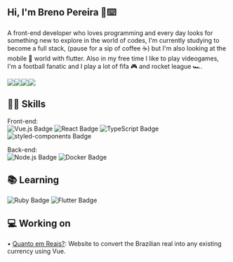 ## Hi, I'm Breno Pereira 👤⌨️

A front-end developer who loves programming and every day looks for something new to explore in the world of codes, I'm currently studying to become a full stack, (pause for a sip of coffee ☕) but I'm also looking at the mobile 📱 world with flutter. Also in my free time I like to play videogames, I'm a football fanatic and I play a lot of fifa 🎮 and rocket league 🏎️.

<div style="display:flex"> 
  <a href = "mailto:brenopereira856@gmail.com"><img src="https://img.shields.io/badge/GMAIL-Breno-EA4335?style=for-the-badge&logo=gmail" target="_blank"></a>
  <a href="https://www.linkedin.com/in/brenoeddye" target="_blank"><img src="https://img.shields.io/badge/linkedIn-Breno%20Pereira-0A66C2?style=for-the-badge&logo=linkedin" target="_blank"></a> 
   <a href="https://instagram.com/brenoeddye" target="_blank"><img src="https://img.shields.io/badge/Insta-BrenoEddye-E4405F?style=for-the-badge&logo=instagram" target="_blank"></a>
  <a href="https://brenopereira.com" target="_blank"><img src="https://img.shields.io/badge/Portfolio-Breno%20Pereira-4FC08D?style=for-the-badge&logo=vue.js" target="_blank"></a>
</div>

## 🤹🏻 Skills
Front-end:<br>
![Vue.js Badge](https://img.shields.io/badge/Vue.js-4FC08D?logo=vuedotjs&logoColor=fff&style=for-the-badge)
![React Badge](https://img.shields.io/badge/React-61DAFB?logo=react&logoColor=000&style=for-the-badge)
![TypeScript Badge](https://img.shields.io/badge/TypeScript-3178C6?logo=typescript&logoColor=fff&style=for-the-badge)
![styled-components Badge](https://img.shields.io/badge/styled--components-DB7093?logo=styledcomponents&logoColor=fff&style=for-the-badge) <br>

Back-end:<br>
![Node.js Badge](https://img.shields.io/badge/Node.js-393?logo=nodedotjs&logoColor=fff&style=for-the-badge)
![Docker Badge](https://img.shields.io/badge/Docker-2496ED?logo=docker&logoColor=fff&style=for-the-badge)

## 📚 Learning
![Ruby Badge](https://img.shields.io/badge/Ruby-CC342D?logo=ruby&logoColor=fff&style=for-the-badge)
![Flutter Badge](https://img.shields.io/badge/Flutter-02569B?logo=flutter&logoColor=fff&style=for-the-badge)


## 💻 Working on
• [Quanto em Reais?](https://github.com/brenoeddye/quanto-em-reais): Website to convert the Brazilian real into any existing currency using Vue.
